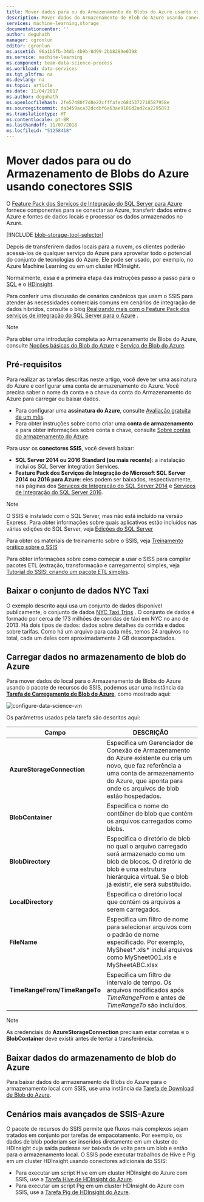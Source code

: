 ```yaml
---
title: Mover dados para ou do Armazenamento de Blobs do Azure usando conectores SSIS | Microsoft Docs
description: Mover dados do Armazenamento de Blob do Azure usando conectores SSIS.
services: machine-learning,storage
documentationcenter: ''
author: deguhath
manager: cgronlun
editor: cgronlun
ms.assetid: 96a1b5fb-34d1-4b9b-8d99-2bb8289e0398
ms.service: machine-learning
ms.component: team-data-science-process
ms.workload: data-services
ms.tgt_pltfrm: na
ms.devlang: na
ms.topic: article
ms.date: 11/04/2017
ms.author: deguhath
ms.openlocfilehash: 2fe57480f7d8e22cfffafec6845372718587958e
ms.sourcegitcommit: da3459aca32dcdbf6a63ae9186d2ad2ca2295893
ms.translationtype: HT
ms.contentlocale: pt-BR
ms.lasthandoff: 11/07/2018
ms.locfileid: "51258418"
---
```

# <a name="move-data-to-or-from-azure-blob-storage-using-ssis-connectors"></a>Mover dados para ou do Armazenamento de Blobs do Azure usando conectores SSIS
O [Feature Pack dos Serviços de Integração do SQL Server para Azure](https://msdn.microsoft.com/library/mt146770.aspx) fornece componentes para se conectar ao Azure, transferir dados entre o Azure e fontes de dados locais e processar os dados armazenados no Azure.

[!INCLUDE [blob-storage-tool-selector](../../../includes/machine-learning-blob-storage-tool-selector.md)]

Depois de transferirem dados locais para a nuvem, os clientes poderão acessá-los de qualquer serviço do Azure para aproveitar todo o potencial do conjunto de tecnologias do Azure. Ele pode ser usado, por exemplo, no Azure Machine Learning ou em um cluster HDInsight.

Normalmente, essa é a primeira etapa das instruções passo a passo para o [SQL](sql-walkthrough.md) e o [HDInsight](hive-walkthrough.md).

Para conferir uma discussão de cenários canônicos que usam o SSIS para atender às necessidades comerciais comuns em cenários de integração de dados híbridos, consulte o blog [Realizando mais com o Feature Pack dos serviços de integração do SQL Server para o Azure](https://blogs.msdn.com/b/ssis/archive/2015/06/25/doing-more-with-sql-server-integration-services-feature-pack-for-azure.aspx) .

> [!NOTE]
> Para obter uma introdução completa ao Armazenamento de Blobs do Azure, consulte [Noções básicas do Blob do Azure](../../storage/blobs/storage-dotnet-how-to-use-blobs.md) e [Serviço de Blob do Azure](https://msdn.microsoft.com/library/azure/dd179376.aspx).
> 
> 

## <a name="prerequisites"></a>Pré-requisitos
Para realizar as tarefas descritas neste artigo, você deve ter uma assinatura do Azure e configurar uma conta de armazenamento do Azure. Você precisa saber o nome da conta e a chave da conta do Armazenamento do Azure para carregar ou baixar dados.

* Para configurar uma **assinatura do Azure**, consulte [Avaliação gratuita de um mês](https://azure.microsoft.com/pricing/free-trial/).
* Para obter instruções sobre como criar uma **conta de armazenamento** e para obter informações sobre conta e chave, consulte [Sobre contas do armazenamento do Azure](../../storage/common/storage-create-storage-account.md).

Para usar os **conectores SSIS**, você deverá baixar:

* **SQL Server 2014 ou 2016 Standard (ou mais recente)**: a instalação inclui os SQL Server Integration Services.
* **Feature Pack dos Serviços de Integração do Microsoft SQL Server 2014 ou 2016 para Azure**: eles podem ser baixados, respectivamente, nas páginas dos [Serviços de Integração do SQL Server 2014](https://www.microsoft.com/download/details.aspx?id=47366) e [Serviços de Integração do SQL Server 2016](https://www.microsoft.com/download/details.aspx?id=49492).

> [!NOTE]
> O SSIS é instalado com o SQL Server, mas não está incluído na versão Express. Para obter informações sobre quais aplicativos estão incluídos nas várias edições do SQL Server, veja [Edições do SQL Server](https://www.microsoft.com/en-us/server-cloud/products/sql-server-editions/)
> 
> 

Para obter os materiais de treinamento sobre o SSIS, veja [Treinamento prático sobre o SSIS](https://www.microsoft.com/sql-server/training-certification)

Para obter informações sobre como começar a usar o SISS para compilar pacotes ETL (extração, transformação e carregamento) simples, veja [Tutorial do SSIS: criando um pacote ETL simples](https://msdn.microsoft.com/library/ms169917.aspx).

## <a name="download-nyc-taxi-dataset"></a>Baixar o conjunto de dados NYC Taxi
O exemplo descrito aqui usa um conjunto de dados disponível publicamente, o conjunto de dados [NYC Taxi Trips](http://www.andresmh.com/nyctaxitrips/) . O conjunto de dados é formado por cerca de 173 milhões de corridas de táxi em NYC no ano de 2013. Há dois tipos de dados: dados sobre detalhes da corrida e dados sobre tarifas. Como há um arquivo para cada mês, temos 24 arquivos no total, cada um deles com aproximadamente 2 GB descompactados.

## <a name="upload-data-to-azure-blob-storage"></a>Carregar dados no armazenamento de blob do Azure
Para mover dados do local para o Armazenamento de Blobs do Azure usando o pacote de recursos do SSIS, podemos usar uma instância da [**Tarefa de Carregamento de Blob do Azure**](https://msdn.microsoft.com/library/mt146776.aspx), como mostrado aqui:

![configure-data-science-vm](./media/move-data-to-azure-blob-using-ssis/ssis-azure-blob-upload-task.png)

Os parâmetros usados pela tarefa são descritos aqui:

| Campo | DESCRIÇÃO |
| --- | --- |
| **AzureStorageConnection** |Especifica um Gerenciador de Conexão de Armazenamento do Azure existente ou cria um novo, que faz referência a uma conta de armazenamento do Azure, que aponta para onde os arquivos de blob estão hospedados. |
| **BlobContainer** |Especifica o nome do contêiner de blob que contém os arquivos carregados como blobs. |
| **BlobDirectory** |Especifica o diretório de blob no qual o arquivo carregado será armazenado como um blob de blocos. O diretório de blob é uma estrutura hierárquica virtual. Se o blob já existir, ele será substituído. |
| **LocalDirectory** |Especifica o diretório local que contém os arquivos a serem carregados. |
| **FileName** |Especifica um filtro de nome para selecionar arquivos com o padrão de nome especificado. Por exemplo, MySheet\*.xls\* inclui arquivos como MySheet001.xls e MySheetABC.xlsx |
| **TimeRangeFrom/TimeRangeTo** |Especifica um filtro de intervalo de tempo. Os arquivos modificados após *TimeRangeFrom* e antes de *TimeRangeTo* são incluídos. |

> [!NOTE]
> As credenciais do **AzureStorageConnection** precisam estar corretas e o **BlobContainer** deve existir antes de tentar a transferência.
> 
> 

## <a name="download-data-from-azure-blob-storage"></a>Baixar dados do armazenamento de blob do Azure
Para baixar dados do armazenamento de Blobs do Azure para o armazenamento local com SSIS, use uma instância da [Tarefa de Download de Blob do Azure](https://msdn.microsoft.com/library/mt146779.aspx).

## <a name="more-advanced-ssis-azure-scenarios"></a>Cenários mais avançados de SSIS-Azure
O pacote de recursos do SSIS permite que fluxos mais complexos sejam tratados em conjunto por tarefas de empacotamento. Por exemplo, os dados de blob poderiam ser inseridos diretamente em um cluster do HDInsight cuja saída pudesse ser baixada de volta para um blob e então para o armazenamento local. O SSIS pode executar trabalhos de Hive e Pig em um cluster HDInsight usando conectores adicionais do SSIS:

* Para executar um script Hive em um cluster HDInsight do Azure com SSIS, use a [Tarefa Hive de HDInsight do Azure](https://msdn.microsoft.com/library/mt146771.aspx).
* Para executar um script Pig em um cluster HDInsight do Azure com SSIS, use a [Tarefa Pig de HDInsight do Azure](https://msdn.microsoft.com/library/mt146781.aspx).

